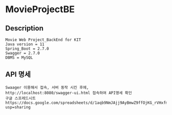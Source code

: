 # MovieProjectBE
## Description
```
Movie Web Project_BackEnd for KIT
Java version = 11
Spring_Boot = 2.7.0
Swagger = 2.7.0
DBMS = MySQL
```

## API 명세
```
Swaager 이용해서 접속, 서버 동작 시킨 후에,
http://localhost:8080/swagger-ui.html 접속하여 API명세 확인
구글 스프레드시트
https://docs.google.com/spreadsheets/d/1aqb9NmJAjj9AyBmwZ9ffOjKG_rVHxfmZ8QFQTAB2VUg/edit?usp=sharing
```
